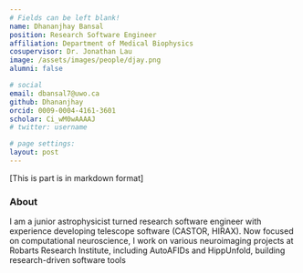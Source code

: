 ```yaml
---
# Fields can be left blank! 
name: Dhananjhay Bansal
position: Research Software Engineer
affiliation: Department of Medical Biophysics
cosupervisor: Dr. Jonathan Lau
image: /assets/images/people/djay.png
alumni: false

# social
email: dbansal7@uwo.ca
github: Dhananjhay
orcid: 0009-0004-4161-3601
scholar: Ci_wM0wAAAAJ
# twitter: username

# page settings:
layout: post
---
```


[This is part is in markdown format]

### About

I am a junior astrophysicist turned research software engineer with experience developing telescope software (CASTOR, HIRAX). Now focused on computational neuroscience, I work on various neuroimaging projects at Robarts Research Institute, including AutoAFIDs and HippUnfold, building research-driven software tools